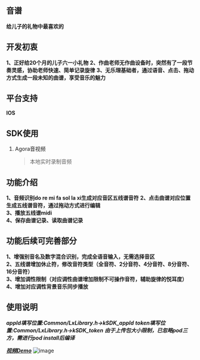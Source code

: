 ## 音谱

**给儿子的礼物中最喜欢的**


## 开发初衷
**1、正好给20个月的儿子六一小礼物**
**2、作曲老师无作曲设备时，突然有了一段节奏灵感，协助老师快速、简单记录旋律**
**3、无乐理基础者，通过语音、点击、拖动方式生成一段未知的曲谱，享受音乐的魅力**

## 平台支持
**IOS**


## SDK使用
1. Agora音视频
   > 本地实时录制音频

## 功能介绍
**1、音频识别do re mi fa sol la xi生成对应音区五线谱音符** 
**2、点击曲谱对应位置生成五线谱音符，通过拖动方式进行编辑**  
**3、播放五线谱midi**  
**4、保存曲谱记录、读取曲谱记录**  
  
  ## 功能后续可完善部分
  **1、增强别音名及数字混合识别，完成全语音输入，无需选择音区**  
  **2、五线谱增加休止符，修改音符类型（全音符、2分音符、4分音符、8分音符、16分音符）**  
  **3、增加调性限制（对应调性曲谱增加限制不可操作音符，辅助旋律的悦耳度）**  
  **4、增加对应调性背景音乐同步播放**  
  
  ## 使用说明
  ***appId填写位置:Common/LxLibrary.h->kSDK_appId***
  ***token填写位置:Common/LxLibrary.h->kSDK_token***
  ***由于上传包大小限制，已忽略pod三方，需进行pod install后编译***
  
  ***[视频Demo](http://hailun-log.oss-cn-beijing.aliyuncs.com/readme.mp4)***
  ![image](http://hailun-log.oss-cn-beijing.aliyuncs.com/readme.jpg)
 

